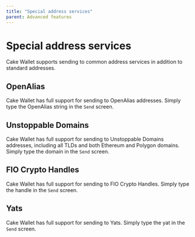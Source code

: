 ```yaml
---
title: "Special address services"
parent: Advanced features
---
```


# Special address services

Cake Wallet supports sending to common address services in addition to standard addresses.

## OpenAlias

Cake Wallet has full support for sending to OpenAlias addresses. Simply type the OpenAlias string in the  `Send` screen.

## Unstoppable Domains

Cake Wallet has full support for sending to Unstoppable Domains addresses, including all TLDs and both Ethereum and Polygon domains. Simply type the domain in the  `Send` screen.

## FIO Crypto Handles

Cake Wallet has full support for sending to FIO Crypto Handles. Simply type the handle in the  `Send` screen.

## Yats

Cake Wallet has full support for sending to Yats. Simply type the yat in the `Send` screen.
